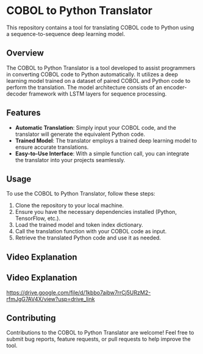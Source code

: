 # COBOL to Python Translator

This repository contains a tool for translating COBOL code to Python using a sequence-to-sequence deep learning model.

## Overview

The COBOL to Python Translator is a tool developed to assist programmers in converting COBOL code to Python automatically. It utilizes a deep learning model trained on a dataset of paired COBOL and Python code to perform the translation. The model architecture consists of an encoder-decoder framework with LSTM layers for sequence processing.

## Features

- **Automatic Translation**: Simply input your COBOL code, and the translator will generate the equivalent Python code.
- **Trained Model**: The translator employs a trained deep learning model to ensure accurate translations.
- **Easy-to-Use Interface**: With a simple function call, you can integrate the translator into your projects seamlessly.

## Usage

To use the COBOL to Python Translator, follow these steps:

1. Clone the repository to your local machine.
2. Ensure you have the necessary dependencies installed (Python, TensorFlow, etc.).
3. Load the trained model and token index dictionary.
4. Call the translation function with your COBOL code as input.
5. Retrieve the translated Python code and use it as needed.

## Video Explanation

## Video Explanation

 https://drive.google.com/file/d/1kbbo7aibw7rrCj5URzM2-rfmJgG7AV4X/view?usp=drive_link



## Contributing
Contributions to the COBOL to Python Translator are welcome! Feel free to submit bug reports, feature requests, or pull requests to help improve the tool.


